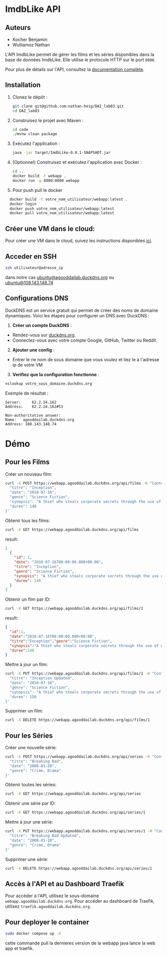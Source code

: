 # ImdbLike API
## Auteurs

- Kocher Benjamin
- Wulliamoz Nathan

L'API ImdbLike permet de gérer les films et les séries disponibles dans la base de données ImdbLike. Elle utilise le protocole HTTP sur le port `8080`.

Pour plus de détails sur l'API, consultez la [documentation complète](apiDoc.md).

## Installation

1. Clonez le dépôt :
    ```sh
    git clone git@github.com:nathan-heig/DAI_lab03.git
    cd DAI_lab03
    ```

2. Construisez le projet avec Maven :
    ```sh
    cd code
    ./mvnw clean package
    ```

3. Exécutez l'application :
    ```sh
    java -jar target/ImdbLike-0.0.1-SNAPSHOT.jar
    ```

4. (Optionnel) Construisez et exécutez l'application avec Docker :
    ```sh
    cd ..
    docker build -t webapp .
    docker run -p 8080:8080 webapp
    ```

5. Pour push pull le docker
  ```sh
    docker build -t votre_nom_utilisateur/webapp:latest .
    docker login
    docker push votre_nom_utilisateur/webapp:latest
    docker pull votre_nom_utilisateur/webapp:latest
  ```


## Créer une VM dans le cloud:
Pour créer une VM dans le cloud, suivez les instructions disponibles [ici](https://github.com/heig-vd-dai-course/heig-vd-dai-course/blob/main/20-ssh-and-scp/COURSE_MATERIAL.md).


## Acceder en SSH
```sh
ssh utilisateur@adresse_ip
```
dans notre cas ubuntu@agooddailab.duckdns.org ou ubuntu@108.143.148.74


## Configurations DNS
DuckDNS est un service gratuit qui permet de créer des noms de domaine dynamiques. Voici les étapes pour configurer un DNS avec DuckDNS :

1. **Créer un compte DuckDNS** :
  - Rendez-vous sur [duckdns.org](https://www.duckdns.org).
  - Connectez-vous avec votre compte Google, GitHub, Twitter ou Reddit.

2. **Ajouter une config** :
  - Entrer le ne nom de sous domaine que vous voulez et liez le à l'adresse ip de votre VM

3. **Verifiez que la configuration fonctionne** :
```sh
nslookup votre_sous_domaine.duckdns.org
```
Exemple de résultat :
```text
Server:		62.2.24.162
Address:	62.2.24.162#53

Non-authoritative answer:
Name:	agooddailab.duckdns.org
Address: 108.143.148.74
```




# Démo
## Pour les Films

Créer un nouveau film:
```sh
curl -X POST https://webapp.agooddailab.duckdns.org/api/films -H "Content-Type: application/json" -d '{
  "titre": "Inception",
  "date": "2010-07-16",
  "genre": "Science Fiction",
  "synopsis": "A thief who steals corporate secrets through the use of dream-sharing technology.",
  "duree": 148
}'
```

Obtenir tous les films:
```sh
curl -X GET https://webapp.agooddailab.duckdns.org/api/films
```
result:
```json
[
  {
    "id": 1,
    "date": "2010-07-16T00:00:00.000+00:00",
    "titre": "Inception",
    "genre": "Science Fiction",
    "synopsis": "A thief who steals corporate secrets through the use of dream-sharing technology.",
    "duree": 148
  }
]
```

Obtenir un film par ID:
```sh
curl -X GET https://webapp.agooddailab.duckdns.org/api/films/1
```
result:
```json
{
  "id":1,
  "date":"2010-07-16T00:00:00.000+00:00",
  "titre":"Inception","genre":"Science Fiction",
  "synopsis":"A thief who steals corporate secrets through the use of dream-sharing technology.",
  "duree":148
}
```

Mettre à jour un film:
```sh
curl -X PUT https://webapp.agooddailab.duckdns.org/api/films/1 -H "Content-Type: application/json" -d '{
  "titre": "Inception Updated",
  "date": "2010-07-16",
  "genre": "Science Fiction",
  "synopsis": "A thief who steals corporate secrets through the use of dream-sharing technology.",
  "duree": 150
}'
```

Supprimer un film:
```sh
curl -X DELETE https://webapp.agooddailab.duckdns.org/api/films/1
```

## Pour les Séries

Créer une nouvelle série:
```sh
curl -X POST https://webapp.agooddailab.duckdns.org/api/series -H "Content-Type: application/json" -d '{
  "titre": "Breaking Bad",
  "date": "2008-01-20",
  "genre": "Crime, Drama"
}'
```

Obtenir toutes les séries:
```sh
curl -X GET https://webapp.agooddailab.duckdns.org/api/series
```

Obtenir une série par ID:
```sh
curl -X GET https://webapp.agooddailab.duckdns.org/api/series/1
```

Mettre à jour une série:
```sh
curl -X PUT https://webapp.agooddailab.duckdns.org/api/series/1 -H "Content-Type: application/json" -d '{
  "titre": "Breaking Bad Updated",
  "date": "2008-01-20",
  "genre": "Crime, Drama"
}'
```

Supprimer une série:
```sh
curl -X DELETE https://webapp.agooddailab.duckdns.org/api/series/1
```

## Accès à l'API et au Dashboard Traefik

Pour accéder à l'API, utilisez le sous-domaine `webapp.agooddailab.duckdns.org`. Pour accéder au dashboard de Traefik, utilisez `traefik.agooddailab.duckdns.org`.


## Pour deployer le container
```sh
sudo docker compose up -d
```
cette commande pull la dernieres version de la webapp java lance la web app et traefik.

